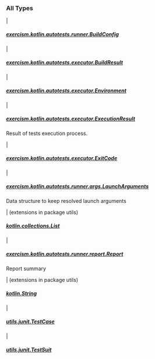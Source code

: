 

### All Types

|

##### [exercism.kotlin.autotests.runner.BuildConfig](../exercism.kotlin.autotests.runner/-build-config/index.md)


|

##### [exercism.kotlin.autotests.executor.BuildResult](../exercism.kotlin.autotests.executor/-build-result/index.md)


|

##### [exercism.kotlin.autotests.executor.Environment](../exercism.kotlin.autotests.executor/-environment/index.md)


|

##### [exercism.kotlin.autotests.executor.ExecutionResult](../exercism.kotlin.autotests.executor/-execution-result/index.md)

Result of tests execution process.


|

##### [exercism.kotlin.autotests.executor.ExitCode](../exercism.kotlin.autotests.executor/-exit-code.md)


|

##### [exercism.kotlin.autotests.runner.args.LaunchArguments](../exercism.kotlin.autotests.runner.args/-launch-arguments/index.md)

Data structure to keep resolved launch arguments


| (extensions in package utils)

##### [kotlin.collections.List](../utils/kotlin.collections.-list/index.md)


|

##### [exercism.kotlin.autotests.runner.report.Report](../exercism.kotlin.autotests.runner.report/-report/index.md)

Report summary


| (extensions in package utils)

##### [kotlin.String](../utils/kotlin.-string/index.md)


|

##### [utils.junit.TestCase](../utils.junit/-test-case/index.md)


|

##### [utils.junit.TestSuit](../utils.junit/-test-suit/index.md)


